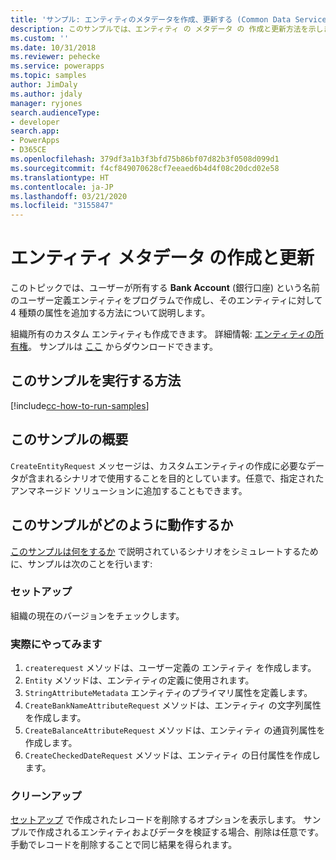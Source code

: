 ```yaml
---
title: 'サンプル: エンティティのメタデータを作成、更新する (Common Data Service) | Microsoft Docs'
description: このサンプルでは、エンティティ の メタデータ の 作成と更新方法を示します。
ms.custom: ''
ms.date: 10/31/2018
ms.reviewer: pehecke
ms.service: powerapps
ms.topic: samples
author: JimDaly
ms.author: jdaly
manager: ryjones
search.audienceType:
- developer
search.app:
- PowerApps
- D365CE
ms.openlocfilehash: 379df3a1b3f3bfd75b86bf07d82b3f0508d099d1
ms.sourcegitcommit: f4cf849070628cf7eeaed6b4d4f08c20dcd02e58
ms.translationtype: HT
ms.contentlocale: ja-JP
ms.lasthandoff: 03/21/2020
ms.locfileid: "3155847"
---
```

# <a name="create-and-update-entity-metadata"></a>エンティティ メタデータ の作成と更新

このトピックでは、ユーザーが所有する **Bank Account** (銀行口座) という名前のユーザー定義エンティティをプログラムで作成し、そのエンティティに対して 4 種類の属性を追加する方法について説明します。

組織所有のカスタム エンティティも作成できます。 詳細情報: [エンティティの所有権](https://docs.microsoft.com/dynamics365/customerengagement/on-premises/developer/introduction-entities#entity-ownership)。 サンプルは [ここ](https://github.com/microsoft/PowerApps-Samples/tree/master/cds/orgsvc/C%23/CreateUpdateEntityMetadata) からダウンロードできます。

## <a name="how-to-run-this-sample"></a>このサンプルを実行する方法

[!include[cc-how-to-run-samples](../../includes/cc-how-to-run-samples.md)]

## <a name="what-this-sample-does"></a>このサンプルの概要

`CreateEntityRequest` メッセージは、カスタムエンティティの作成に必要なデータが含まれるシナリオで使用することを目的としています。任意で、指定されたアンマネージド ソリューションに追加することもできます。

## <a name="how-this-sample-works"></a>このサンプルがどのように動作するか

[このサンプルは何をするか](#what-this-sample-does) で説明されているシナリオをシミュレートするために、サンプルは次のことを行います:

### <a name="setup"></a>セットアップ

組織の現在のバージョンをチェックします。

### <a name="demonstrate"></a>実際にやってみます

1. `createrequest` メソッドは、ユーザー定義の エンティティ を作成します。 
2. `Entity` メソッドは、エンティティの定義に使用されます。
3. `StringAttributeMetadata` エンティティのプライマリ属性を定義します。
4. `CreateBankNameAttributeRequest` メソッドは、エンティティ の文字列属性を作成します。
5. `CreateBalanceAttributeRequest` メソッドは、エンティティ の通貨列属性を作成します。
6. `CreateCheckedDateRequest` メソッドは、エンティティ の日付属性を作成します。

### <a name="clean-up"></a>クリーンアップ

[セットアップ](#setup) で作成されたレコードを削除するオプションを表示します。 サンプルで作成されるエンティティおよびデータを検証する場合、削除は任意です。 手動でレコードを削除することで同じ結果を得られます。
